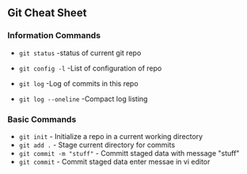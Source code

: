 ## Git Cheat Sheet

### Information Commands

* `git status` -status of current git repo
* `git config -l` -List of configuration of repo

* `git log` -Log of commits in this repo
* `git log --oneline` -Compact log listing

### Basic Commands
* `git init` - Initialize a repo in a current working directory
* `git add .` - Stage current directory for commits
* `git commit -m "stuff"` - Committ staged data with message "stuff"
* `git commit` - Commit staged data enter messae in vi editor
